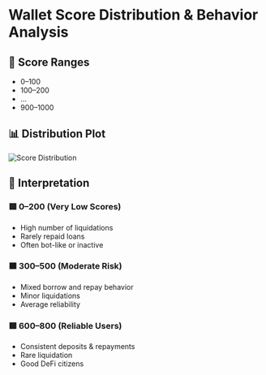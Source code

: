 # Wallet Score Distribution & Behavior Analysis

## 🔢 Score Ranges
- 0–100
- 100–200
- ...
- 900–1000

## 📊 Distribution Plot
![Score Distribution](score_distribution.png)

## 🧠 Interpretation

### 🟥 0–200 (Very Low Scores)
- High number of liquidations
- Rarely repaid loans
- Often bot-like or inactive

### 🟧 300–500 (Moderate Risk)
- Mixed borrow and repay behavior
- Minor liquidations
- Average reliability

### 🟩 600–800 (Reliable Users)
- Consistent deposits & repayments
- Rare liquidation
- Good DeFi citizens
